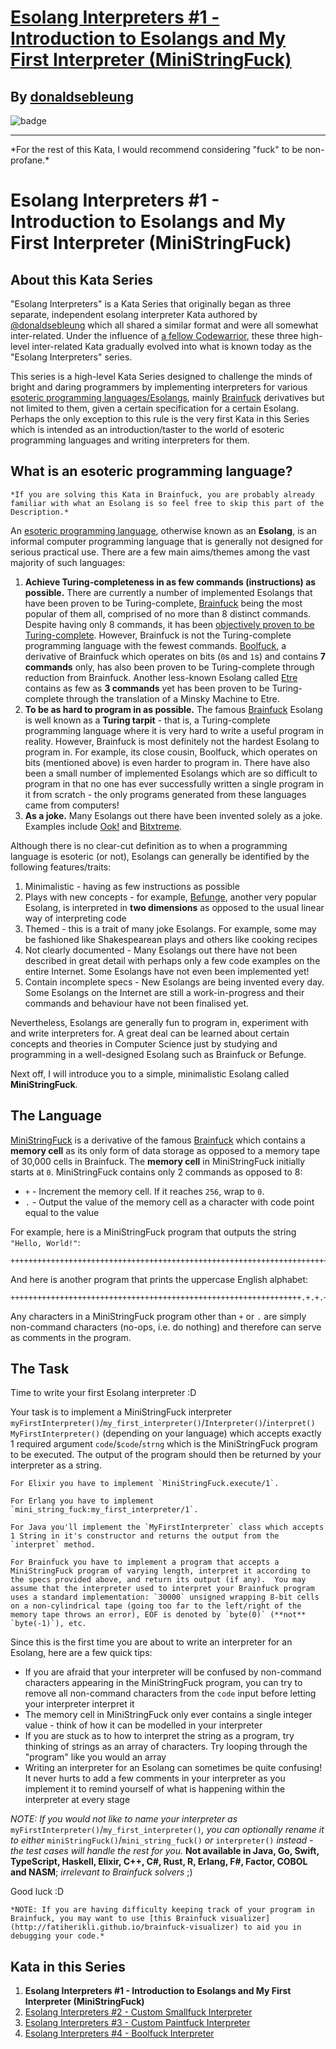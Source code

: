# [Esolang Interpreters #1 - Introduction to Esolangs and My First Interpreter (MiniStringFuck)](https://www.codewars.com/kata/586dd26a69b6fd46dd0000c0)
## By [donaldsebleung](https://www.codewars.com/users/donaldsebleung)
![badge](https://www.codewars.com/users/csantosr/badges/small)
<hr/>
*For the rest of this Kata, I would recommend considering "fuck" to be non-profane.*

# Esolang Interpreters #1 - Introduction to Esolangs and My First Interpreter (MiniStringFuck)

## About this Kata Series

"Esolang Interpreters" is a Kata Series that originally began as three separate, independent esolang interpreter Kata authored by [@donaldsebleung](http://codewars.com/users/donaldsebleung) which all shared a similar format and were all somewhat inter-related.  Under the influence of [a fellow Codewarrior](https://www.codewars.com/users/nickkwest), these three high-level inter-related Kata gradually evolved into what is known today as the "Esolang Interpreters" series.

This series is a high-level Kata Series designed to challenge the minds of bright and daring programmers by implementing interpreters for various [esoteric programming languages/Esolangs](http://esolangs.org), mainly [Brainfuck](http://esolangs.org/wiki/Brainfuck) derivatives but not limited to them, given a certain specification for a certain Esolang.  Perhaps the only exception to this rule is the very first Kata in this Series which is intended as an introduction/taster to the world of esoteric programming languages and writing interpreters for them.

## What is an esoteric programming language?

~~~if:bf
*If you are solving this Kata in Brainfuck, you are probably already familiar with what an Esolang is so feel free to skip this part of the Description.*
~~~

An [esoteric programming language](http://esolangs.org), otherwise known as an **Esolang**, is an informal computer programming language that is generally not designed for serious practical use.  There are a few main aims/themes among the vast majority of such languages:

1. **Achieve Turing-completeness in as few commands (instructions) as possible.**  There are currently a number of implemented Esolangs that have been proven to be Turing-complete, [Brainfuck](http://esolangs.org/wiki/Brainfuck) being the most popular of them all, comprised of no more than 8 distinct commands.  Despite having only 8 commands, it has been [objectively proven to be Turing-complete](http://www.hevanet.com/cristofd/brainfuck/utm.b).  However, Brainfuck is not the Turing-complete programming language with the fewest commands.  [Boolfuck](http://esolangs.org/wiki/Boolfuck), a derivative of Brainfuck which operates on bits (`0`s and `1`s) and contains **7 commands** only, has also been proven to be Turing-complete through reduction from Brainfuck.  Another less-known Esolang called [Etre](http://codewars.com/wiki/Etre) contains as few as **3 commands** yet has been proven to be Turing-complete through the translation of a Minsky Machine to Etre.
2. **To be as hard to program in as possible.**  The famous [Brainfuck](http://esolangs.org/wiki/Brainfuck) Esolang is well known as a **Turing tarpit** - that is, a Turing-complete programming language where it is very hard to write a useful program in reality.  However, Brainfuck is most definitely not the hardest Esolang to program in.  For example, its close cousin, Boolfuck, which operates on bits (mentioned above) is even harder to program in.  There have also been a small number of implemented Esolangs which are so difficult to program in that no one has ever successfully written a single program in it from scratch - the only programs generated from these languages came from computers!
3. **As a joke.**  Many Esolangs out there have been invented solely as a joke.  Examples include [Ook!](http://esolangs.org/wiki/Ook!) and [Bitxtreme](http://esolangs.org/wiki/bitxtreme).

Although there is no clear-cut definition as to when a programming language is esoteric (or not), Esolangs can generally be identified by the following features/traits:

1. Minimalistic - having as few instructions as possible
2. Plays with new concepts - for example, [Befunge](http://esolangs.org/wiki/Befunge), another very popular Esolang, is interpreted in **two dimensions** as opposed to the usual linear way of interpreting code
3. Themed - this is a trait of many joke Esolangs.  For example, some may be fashioned like Shakespearean plays and others like cooking recipes
4. Not clearly documented - Many Esolangs out there have not been described in great detail with perhaps only a few code examples on the entire Internet.  Some Esolangs have not even been implemented yet!
5. Contain incomplete specs - New Esolangs are being invented every day.  Some Esolangs on the Internet are still a work-in-progress and their commands and behaviour have not been finalised yet.

Nevertheless, Esolangs are generally fun to program in, experiment with and write interpreters for.  A great deal can be learned about certain concepts and theories in Computer Science just by studying and programming in a well-designed Esolang such as Brainfuck or Befunge.

Next off, I will introduce you to a simple, minimalistic Esolang called **MiniStringFuck**.

## The Language

[MiniStringFuck](http://esolangs.org/wiki/MiniStringFuck) is a derivative of the famous [Brainfuck](http://esolangs.org/wiki/Brainfuck) which contains a **memory cell** as its only form of data storage as opposed to a memory tape of 30,000 cells in Brainfuck.  The **memory cell** in MiniStringFuck initially starts at `0`.  MiniStringFuck contains only 2 commands as opposed to 8:

- `+` - Increment the memory cell.  If it reaches `256`, wrap to `0`.
- `.` - Output the value of the memory cell as a character with code point equal to the value

For example, here is a MiniStringFuck program that outputs the string `"Hello, World!"`:

```
++++++++++++++++++++++++++++++++++++++++++++++++++++++++++++++++++++++++.+++++++++++++++++++++++++++++.+++++++..+++.+++++++++++++++++++++++++++++++++++++++++++++++++++++++++++++++++++++++++++++++++++++++++++++++++++++++++++++++++++++++++++++++++++++++++++++++++++++++++++++++++++++++++++++++++++++++++++++.++++++++++++++++++++++++++++++++++++++++++++++++++++++++++++++++++++++++++++++++++++++++++++++++++++++++++++++++++++++++++++++++++++++++++++++++++++++++++++++++++++++++++++++++++++++++++++++++++++++++++++++++++++++++++++++++++++++++++++++++++++.+++++++++++++++++++++++++++++++++++++++++++++++++++++++.++++++++++++++++++++++++.+++.++++++++++++++++++++++++++++++++++++++++++++++++++++++++++++++++++++++++++++++++++++++++++++++++++++++++++++++++++++++++++++++++++++++++++++++++++++++++++++++++++++++++++++++++++++++++++++++++++++++++++++++++++++++++++++++++++++++++++++++++++++++++++.++++++++++++++++++++++++++++++++++++++++++++++++++++++++++++++++++++++++++++++++++++++++++++++++++++++++++++++++++++++++++++++++++++++++++++++++++++++++++++++++++++++++++++++++++++++++++++++++++++++++++++++++++++++++++++++++++++++++++++++++++++++++.+++++++++++++++++++++++++++++++++++++++++++++++++++++++++++++++++++++++++++++++++++++++++++++++++++++++++++++++++++++++++++++++++++++++++++++++++++++++++++++++++++++++++++++++++++++++++++++.
```

And here is another program that prints the uppercase English alphabet:

```
+++++++++++++++++++++++++++++++++++++++++++++++++++++++++++++++++.+.+.+.+.+.+.+.+.+.+.+.+.+.+.+.+.+.+.+.+.+.+.+.+.+.
```

Any characters in a MiniStringFuck program other than `+` or `.` are simply non-command characters (no-ops, i.e. do nothing) and therefore can serve as comments in the program.

## The Task

Time to write your first Esolang interpreter :D

Your task is to implement a MiniStringFuck interpreter `myFirstInterpreter()`/`my_first_interpreter()`/`Interpreter()`/`interpret()` `MyFirstInterpreter()` (depending on your language) which accepts exactly 1 required argument `code`/`$code`/`strng` which is the MiniStringFuck program to be executed.  The output of the program should then be returned by your interpreter as a string.

~~~if:elixir
For Elixir you have to implement `MiniStringFuck.execute/1`.
~~~

~~~if:erlang
For Erlang you have to implement `mini_string_fuck:my_first_interpreter/1`.
~~~

~~~if:java
For Java you'll implement the `MyFirstInterpreter` class which accepts 1 String in it's constructor and returns the output from the `interpret` method.
~~~

~~~if:bf
For Brainfuck you have to implement a program that accepts a MiniStringFuck program of varying length, interpret it according to the specs provided above, and return its output (if any).  You may assume that the interpreter used to interpret your Brainfuck program uses a standard implementation: `30000` unsigned wrapping 8-bit cells on a non-cylindrical tape (going too far to the left/right of the memory tape throws an error), EOF is denoted by `byte(0)` (**not** `byte(-1)`), etc.
~~~

Since this is the first time you are about to write an interpreter for an Esolang, here are a few quick tips:

- If you are afraid that your interpreter will be confused by non-command characters appearing in the MiniStringFuck program, you can try to remove all non-command characters from the `code` input before letting your interpreter interpret it
- The memory cell in MiniStringFuck only ever contains a single integer value - think of how it can be modelled in your interpreter
- If you are stuck as to how to interpret the string as a program, try thinking of strings as an array of characters.  Try looping through the "program" like you would an array
- Writing an interpreter for an Esolang can sometimes be quite confusing!  It never hurts to add a few comments in your interpreter as you implement it to remind yourself of what is happening within the interpreter at every stage

*NOTE: If you would not like to name your interpreter as* `myFirstInterpreter()`/`my_first_interpreter()`*, you can optionally rename it to either* `miniStringFuck()`/`mini_string_fuck()` *or* `interpreter()` *instead - the test cases will handle the rest for you.*  **Not available in Java, Go, Swift, TypeScript, Haskell, Elixir, C++, C#, Rust, R, Erlang, F#, Factor, COBOL and NASM**; *irrelevant to Brainfuck solvers* ;)

Good luck :D

~~~if:bf
*NOTE: If you are having difficulty keeping track of your program in Brainfuck, you may want to use [this Brainfuck visualizer](http://fatiherikli.github.io/brainfuck-visualizer) to aid you in debugging your code.*
~~~

## Kata in this Series

1. **Esolang Interpreters #1 - Introduction to Esolangs and My First Interpreter (MiniStringFuck)**
2. [Esolang Interpreters #2 - Custom Smallfuck Interpreter](http://codewars.com/kata/esolang-interpreters-number-2-custom-smallfuck-interpreter)
3. [Esolang Interpreters #3 - Custom Paintfuck Interpreter](http://codewars.com/kata/esolang-interpreters-number-3-custom-paintf-star-star-k-interpreter)
4. [Esolang Interpreters #4 - Boolfuck Interpreter](https://www.codewars.com/kata/esolang-interpreters-number-4-boolfuck-interpreter)
